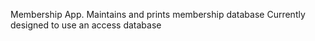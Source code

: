 Membership App. Maintains and prints membership database
Currently designed to use an access database